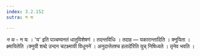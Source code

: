 ```yaml
---
index: 3.2.152
sutra: न यः

---
```

_न यः_ - न यः । 'य' इति पञ्चम्यनतं धातुविशेषणं । तदन्तविधिः । तदाह —  यकारान्तादिति । क्नूयिता । क्ष्मायितेति ।क्नुयी शब्दे उन्दन चटक्ष्मायी विधूनने॑ । अनुदात्तेतश्च हलादे॑रिति युच् निषिध्यते । तृनेव भवति । 